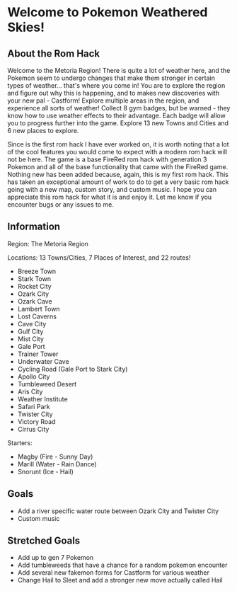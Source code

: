 # Welcome to Pokemon Weathered Skies!

## About the Rom Hack

Welcome to the Metoria Region! There is quite a lot of weather here, and the Pokemon seem to undergo changes that make them stronger in certain types of weather... that's where you come in! You are to explore the region and figure out why this is happening, and to makes new discoveries with your new pal - Castform! Explore multiple areas in the region, and experience all sorts of weather! Collect 8 gym badges, but be warned - they know how to use weather effects to their advantage. Each badge will allow you to progress further into the game. Explore 13 new Towns and Cities and 6 new places to explore.

Since is the first rom hack I have ever worked on, it is worth noting that a lot of the cool features you would come to expect with a modern rom hack will not be here. The game is a base FireRed rom hack with generation 3 Pokemon and all of the base functionality that came with the FireRed game. Nothing new has been added because, again, this is my first rom hack. This has taken an exceptional amount of work to do to get a very basic rom hack going with a new map, custom story, and custom music. I hope you can appreciate this rom hack for what it is and enjoy it. Let me know if you encounter bugs or any issues to me.

## Information

Region: The Metoria Region

Locations: 13 Towns/Cities, 7 Places of Interest, and 22 routes!
- Breeze Town
- Stark Town
- Rocket City
- Ozark City
- Ozark Cave
- Lambert Town
- Lost Caverns
- Cave City
- Gulf City
- Mist City
- Gale Port
- Trainer Tower
- Underwater Cave
- Cycling Road (Gale Port to Stark City)
- Apollo City
- Tumbleweed Desert
- Aris City
- Weather Institute
- Safari Park
- Twister City
- Victory Road
- Cirrus City

Starters:
- Magby (Fire - Sunny Day)
- Marill (Water - Rain Dance)
- Snorunt (Ice - Hail)

## Goals
- Add a river specific water route between Ozark City and Twister City
- Custom music

## Stretched Goals
- Add up to gen 7 Pokemon
- Add tumbleweeds that have a chance for a random pokemon encounter
- Add several new fakemon forms for Castform for various weather
- Change Hail to Sleet and add a stronger new move actually called Hail